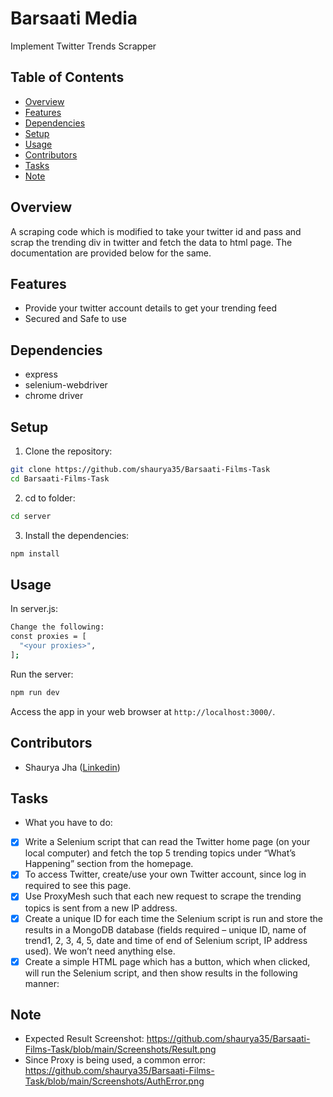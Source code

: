 # Barsaati Media

Implement Twitter Trends Scrapper

## Table of Contents

- [Overview](#overview)
- [Features](#features)
- [Dependencies](#dependencies)
- [Setup](#setup)
- [Usage](#usage)
- [Contributors](#contributors)
- [Tasks](#Tasks)
- [Note](#Note)


## Overview

A scraping code which is modified to take your twitter id and pass and scrap the trending div in twitter and fetch the data to html page. The documentation are provided below for the same.

## Features

- Provide your twitter account details to get your trending feed
- Secured and Safe to use 

## Dependencies

- express
- selenium-webdriver
- chrome driver

## Setup

1. Clone the repository:

```bash
git clone https://github.com/shaurya35/Barsaati-Films-Task
cd Barsaati-Films-Task
```
2. cd to folder:

```bash
cd server
```

3. Install the dependencies:

```bash
npm install
```

## Usage

In server.js:
```bash
Change the following:
const proxies = [
  "<your proxies>",
];
```

Run the server:

```bash
npm run dev
```

Access the app in your web browser at `http://localhost:3000/`.

## Contributors

- Shaurya Jha ([Linkedin](https://www.linkedin.com/in/shaurya--jha/))

## Tasks

- What you have to do:
- [x] Write a Selenium script that can read the Twitter home page (on your local
computer) and fetch the top 5 trending topics under “What’s Happening”
section from the homepage.
- [x] To access Twitter, create/use your own Twitter account, since log in
required to see this page.
- [x] Use ProxyMesh such that each new request to scrape the trending topics
is sent from a new IP address.
- [x] Create a unique ID for each time the Selenium script is run and store the
results in a MongoDB database (fields required – unique ID, name of
trend1, 2, 3, 4, 5, date and time of end of Selenium script, IP address
used). We won’t need anything else.
- [x] Create a simple HTML page which has a button, which when clicked, will
run the Selenium script, and then show results in the following manner:

## Note
- Expected Result Screenshot: https://github.com/shaurya35/Barsaati-Films-Task/blob/main/Screenshots/Result.png
- Since Proxy is being used, a common error: https://github.com/shaurya35/Barsaati-Films-Task/blob/main/Screenshots/AuthError.png 
